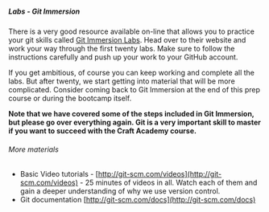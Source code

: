 ##### Labs - Git Immersion
There is a very good resource available on-line that allows you to practice your git skills called [Git Immersion Labs](http://gitimmersion.com/lab_01.html). Head over to their website and work your way through the first twenty labs. Make sure to follow the instructions carefully and push up your work to your GitHub account.

If you get ambitious, of course you can keep working and complete all the labs. But after twenty, we start getting into material that will be more complicated. Consider coming back to Git Immersion at the end of this prep course or during the bootcamp itself.

**Note that we have covered some of the steps included in Git Immersion, but please go over everything again. Git is a very important skill to master if you want to succeed with the Craft Academy course.**

###### More materials
* Basic Video tutorials - [http://git-scm.com/videos](http://git-scm.com/videos) - 25 minutes of videos in all. Watch each of them and gain a deeper understanding of why we use version control.
* Git documentation [http://git-scm.com/docs](http://git-scm.com/docs)